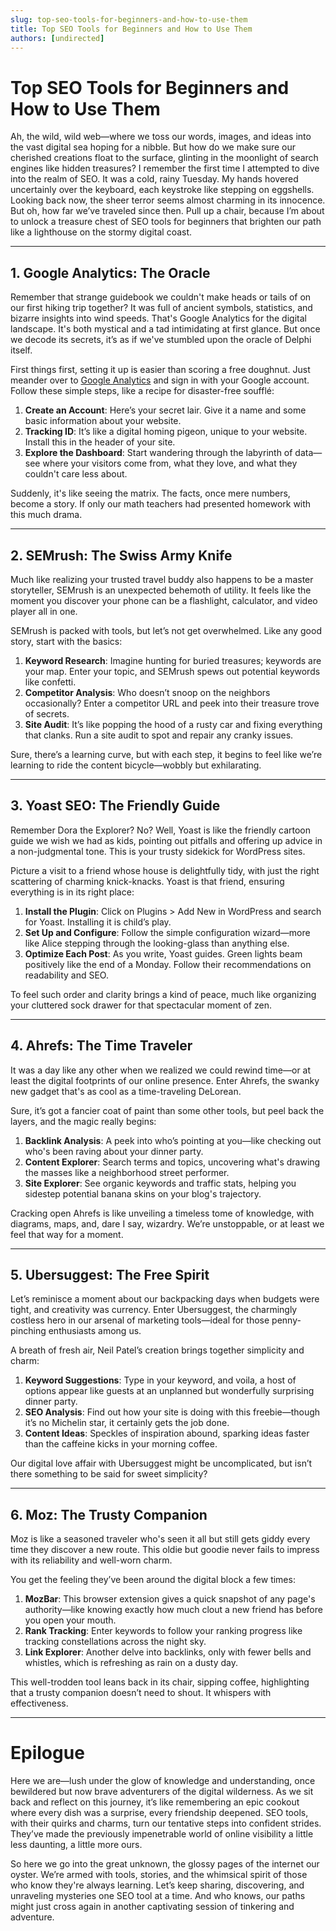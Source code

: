 ```yaml
---
slug: top-seo-tools-for-beginners-and-how-to-use-them
title: Top SEO Tools for Beginners and How to Use Them
authors: [undirected]
---
```



# Top SEO Tools for Beginners and How to Use Them

Ah, the wild, wild web—where we toss our words, images, and ideas into the vast digital sea hoping for a nibble. But how do we make sure our cherished creations float to the surface, glinting in the moonlight of search engines like hidden treasures? I remember the first time I attempted to dive into the realm of SEO. It was a cold, rainy Tuesday. My hands hovered uncertainly over the keyboard, each keystroke like stepping on eggshells. Looking back now, the sheer terror seems almost charming in its innocence. But oh, how far we’ve traveled since then. Pull up a chair, because I’m about to unlock a treasure chest of SEO tools for beginners that brighten our path like a lighthouse on the stormy digital coast.

---

## **1. Google Analytics: The Oracle**

Remember that strange guidebook we couldn't make heads or tails of on our first hiking trip together? It was full of ancient symbols, statistics, and bizarre insights into wind speeds. That's Google Analytics for the digital landscape. It's both mystical and a tad intimidating at first glance. But once we decode its secrets, it’s as if we've stumbled upon the oracle of Delphi itself.

First things first, setting it up is easier than scoring a free doughnut. Just meander over to [Google Analytics](https://analytics.google.com) and sign in with your Google account. Follow these simple steps, like a recipe for disaster-free soufflé:

1. **Create an Account**: Here’s your secret lair. Give it a name and some basic information about your website.
2. **Tracking ID**: It’s like a digital homing pigeon, unique to your website. Install this in the header of your site.
3. **Explore the Dashboard**: Start wandering through the labyrinth of data—see where your visitors come from, what they love, and what they couldn't care less about.

Suddenly, it's like seeing the matrix. The facts, once mere numbers, become a story. If only our math teachers had presented homework with this much drama.

---

## **2. SEMrush: The Swiss Army Knife**

Much like realizing your trusted travel buddy also happens to be a master storyteller, SEMrush is an unexpected behemoth of utility. It feels like the moment you discover your phone can be a flashlight, calculator, and video player all in one. 

SEMrush is packed with tools, but let’s not get overwhelmed. Like any good story, start with the basics:

1. **Keyword Research**: Imagine hunting for buried treasures; keywords are your map. Enter your topic, and SEMrush spews out potential keywords like confetti. 
2. **Competitor Analysis**: Who doesn’t snoop on the neighbors occasionally? Enter a competitor URL and peek into their treasure trove of secrets.
3. **Site Audit**: It’s like popping the hood of a rusty car and fixing everything that clanks. Run a site audit to spot and repair any cranky issues.

Sure, there’s a learning curve, but with each step, it begins to feel like we’re learning to ride the content bicycle—wobbly but exhilarating.

---

## **3. Yoast SEO: The Friendly Guide**

Remember Dora the Explorer? No? Well, Yoast is like the friendly cartoon guide we wish we had as kids, pointing out pitfalls and offering up advice in a non-judgmental tone. This is your trusty sidekick for WordPress sites.

Picture a visit to a friend whose house is delightfully tidy, with just the right scattering of charming knick-knacks. Yoast is that friend, ensuring everything is in its right place:

1. **Install the Plugin**: Click on Plugins > Add New in WordPress and search for Yoast. Installing it is child’s play.
2. **Set Up and Configure**: Follow the simple configuration wizard—more like Alice stepping through the looking-glass than anything else.
3. **Optimize Each Post**: As you write, Yoast guides. Green lights beam positively like the end of a Monday. Follow their recommendations on readability and SEO.

To feel such order and clarity brings a kind of peace, much like organizing your cluttered sock drawer for that spectacular moment of zen.

---

## **4. Ahrefs: The Time Traveler**

It was a day like any other when we realized we could rewind time—or at least the digital footprints of our online presence. Enter Ahrefs, the swanky new gadget that's as cool as a time-traveling DeLorean. 

Sure, it’s got a fancier coat of paint than some other tools, but peel back the layers, and the magic really begins:

1. **Backlink Analysis**: A peek into who’s pointing at you—like checking out who's been raving about your dinner party.
2. **Content Explorer**: Search terms and topics, uncovering what's drawing the masses like a neighborhood street performer.
3. **Site Explorer**: See organic keywords and traffic stats, helping you sidestep potential banana skins on your blog's trajectory.

Cracking open Ahrefs is like unveiling a timeless tome of knowledge, with diagrams, maps, and, dare I say, wizardry. We’re unstoppable, or at least we feel that way for a moment.

---

## **5. Ubersuggest: The Free Spirit**

Let’s reminisce a moment about our backpacking days when budgets were tight, and creativity was currency. Enter Ubersuggest, the charmingly costless hero in our arsenal of marketing tools—ideal for those penny-pinching enthusiasts among us.

A breath of fresh air, Neil Patel’s creation brings together simplicity and charm:

1. **Keyword Suggestions**: Type in your keyword, and voila, a host of options appear like guests at an unplanned but wonderfully surprising dinner party.
2. **SEO Analysis**: Find out how your site is doing with this freebie—though it’s no Michelin star, it certainly gets the job done.
3. **Content Ideas**: Speckles of inspiration abound, sparking ideas faster than the caffeine kicks in your morning coffee.

Our digital love affair with Ubersuggest might be uncomplicated, but isn’t there something to be said for sweet simplicity?

---

## **6. Moz: The Trusty Companion**

Moz is like a seasoned traveler who's seen it all but still gets giddy every time they discover a new route. This oldie but goodie never fails to impress with its reliability and well-worn charm.

You get the feeling they’ve been around the digital block a few times:

1. **MozBar**: This browser extension gives a quick snapshot of any page's authority—like knowing exactly how much clout a new friend has before you open your mouth.
2. **Rank Tracking**: Enter keywords to follow your ranking progress like tracking constellations across the night sky.
3. **Link Explorer**: Another delve into backlinks, only with fewer bells and whistles, which is refreshing as rain on a dusty day.

This well-trodden tool leans back in its chair, sipping coffee, highlighting that a trusty companion doesn’t need to shout. It whispers with effectiveness.

---

# Epilogue

Here we are—lush under the glow of knowledge and understanding, once bewildered but now brave adventurers of the digital wilderness. As we sit back and reflect on this journey, it’s like remembering an epic cookout where every dish was a surprise, every friendship deepened. SEO tools, with their quirks and charms, turn our tentative steps into confident strides. They’ve made the previously impenetrable world of online visibility a little less daunting, a little more ours.

So here we go into the great unknown, the glossy pages of the internet our oyster. We’re armed with tools, stories, and the whimsical spirit of those who know they're always learning. Let’s keep sharing, discovering, and unraveling mysteries one SEO tool at a time. And who knows, our paths might just cross again in another captivating session of tinkering and adventure.